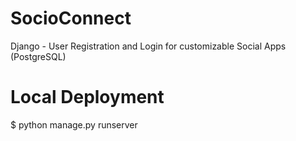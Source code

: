# SocioConnect
Django - User Registration and Login for customizable Social Apps (PostgreSQL)


#  Local Deployment
 $ python manage.py runserver

